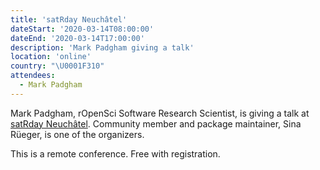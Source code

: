 ```yaml
---
title: 'satRday Neuchâtel'
dateStart: '2020-03-14T08:00:00'
dateEnd: '2020-03-14T17:00:00'
description: 'Mark Padgham giving a talk'
location: 'online'
country: "\U0001F310"
attendees:
  - Mark Padgham
---
```

Mark Padgham, rOpenSci Software Research Scientist, is giving a talk at [satRday Neuchâtel](https://neuchatel2020.satrdays.org/). Community member and package maintainer, Sina Rüeger, is one of the organizers.

This is a remote conference. Free with registration.
